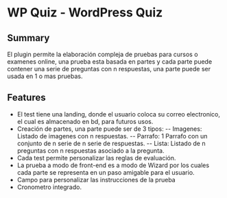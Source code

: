 # WP Quiz - WordPress Quiz 

## Summary

El plugin permite la elaboración compleja de pruebas para cursos o examenes online, una prueba esta basada en partes y cada parte puede contener una serie de preguntas con n respuestas, una parte puede ser usada en 1 o mas pruebas.

## Features

- El test tiene una landing, donde el usuario coloca su correo electronico, el cual es almacenado en bd, para futuros usos.
- Creación de partes, una parte puede ser de 3 tipos:
-- Imagenes: Listado de imagenes con n respuestas.
-- Parrafo:  1 Parrafo con un conjunto de n serie de n serie de respuestas.
-- Lista: Listado de n preguntas con n respuestas asociado a la pregunta.
- Cada test permite personalizar las reglas de evaluación.
- La prueba a modo de front-end es a modo de Wizard por los cuales cada parte se representa en un paso amigable para el usuario.
- Campo para personalizar las instrucciones de la prueba
- Cronometro integrado.


